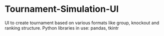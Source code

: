 # Tournament-Simulation-UI
UI to create tournament based on various formats like group, knockout and ranking structure. Python libraries in use: pandas, tkintr
